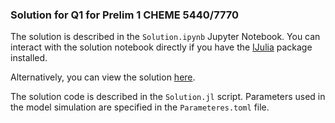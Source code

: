### Solution for Q1 for Prelim 1 CHEME 5440/7770

The solution is described in the ``Solution.ipynb`` Jupyter Notebook. You can interact with the solution notebook directly if you have the [IJulia](https://github.com/JuliaLang/IJulia.jl) package installed. 

Alternatively, you can view the solution [here](https://nbviewer.jupyter.org/github/varnerlab/P1-Q1-5440-7770-Soln-S20/blob/master/Solution.ipynb).

The solution code is described in the ``Solution.jl`` script. 
Parameters used in the model simulation are specified in the ``Parameteres.toml`` file.